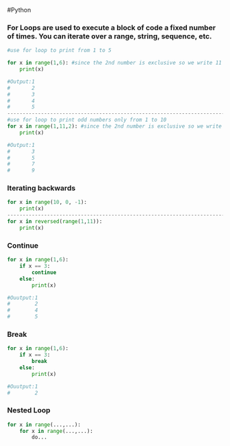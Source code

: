 #Python 
### For Loops are used to execute a block of code a fixed number of times. You can iterate over a range, string, sequence, etc.
```python
#use for loop to print from 1 to 5

for x in range(1,6): #since the 2nd number is exclusive so we write 11 
	print(x)

#Output:1
#       2
#       3
#       4
#       5
---------------------------------------------------------------------------------
#use for loop to print odd numbers only from 1 to 10
for x in range(1,11,2): #since the 2nd number is exclusive so we write 11 
	print(x)

#Output:1
#       3
#       5
#       7
#       9
```

### Iterating backwards
```python
for x in range(10, 0, -1):
	print(x)
---------------------------------------------------------------------------------
for x in reversed(range(1,11)): 
	print(x)
```

### Continue
```python
for x in range(1,6):
	if x == 3:
		continue
	else:
		print(x)

#Ouutput:1
#        2
#        4
#        5
```

### Break
```python
for x in range(1,6):
	if x == 3:
		break
	else:
		print(x)

#Ouutput:1
#        2
```

### Nested Loop
```Python
for x in range(...,...): 
	for x in range(...,...): 
		do...
```

